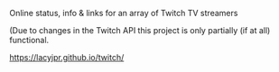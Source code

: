 Online status, info & links for an array of Twitch TV streamers

(Due to changes in the Twitch API this project is only partially (if at all) functional.

https://lacyjpr.github.io/twitch/
